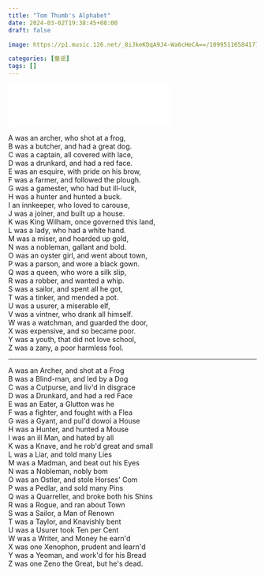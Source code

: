 ```yaml
---
title: "Tom Thumb's Alphabet"
date: 2024-03-02T19:38:45+08:00
draft: false

image: https://p1.music.126.net/_8iJkeKDqA9J4-Wa6cHeCA==/109951165841771578.jpg?imageView&thumbnail=360y360&quality=75&tostatic=0

categories: [童谣]
tags: []
---
```

<!--more-->
<iframe frameborder="no" border="0" marginwidth="0" marginheight="0" width=330 height=86 src="//music.163.com/outchain/player?type=2&id=1319965478&auto=1&height=66"></iframe>

A was an archer, who shot at a frog,  
B was a butcher, and had a great dog.  
C was a captain, all covered with lace,  
D was a drunkard, and had a red face.  
E was an esquire, with pride on his brow,  
F was a farmer, and followed the plough.  
G was a gamester, who had but ill-luck,  
H was a hunter and hunted a buck.  
I an innkeeper, who loved to carouse,  
J was a joiner, and built up a house.  
K was King Wilham, once governed this land,  
L was a lady, who had a white hand.  
M was a miser, and hoarded up gold,  
N was a nobleman, gallant and bold.  
O was an oyster girl, and went about town,  
P was a parson, and wore a black gown.  
Q was a queen, who wore a silk slip,  
R was a robber, and wanted a whip.  
S was a sailor, and spent all he got,  
T was a tinker, and mended a pot.  
U was a usurer, a miserable elf,  
V was a vintner, who drank all himself.  
W was a watchman, and guarded the door,  
X was expensive, and so became poor.  
Y was a youth, that did not love school,  
Z was a zany, a poor harmless fool.  

---

A was an Archer, and shot at a Frog  
B was a Blind-man, and led by a Dog  
C was a Cutpurse, and liv'd in disgrace  
D was a Drunkard, and had a red Face  
E was an Eater, a Glutton was he  
F was a fighter, and fought with a Flea  
G was a Gyant, and pul'd dowoi a House  
H was a Hunter, and hunted a Mouse  
I was an ill Man, and hated by all  
K was a Knave, and he rob'd great and small  
L was a Liar, and told many Lies  
M was a Madman, and beat out his Eyes  
N was a Nobleman, nobly bom  
O was an Ostler, and stole Horses' Com  
P was a Pedlar, and sold many Pins  
Q was a Quarreller, and broke both his Shins  
R was a Rogue, and ran about Town  
S was a Sailor, a Man of Renown  
T was a Taylor, and Knavishly bent  
U was a Usurer took Ten per Cent  
W was a Writer, and Money he earn'd  
X was one Xenophon, prudent and learn'd  
Y was a Yeoman, and work'd for his Bread  
Z was one Zeno the Great, but he's dead.  